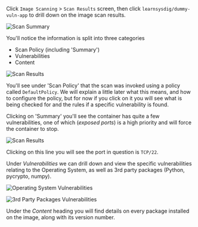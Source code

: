 
Click `Image Scanning` > `Scan Results` screen, then click `learnsysdig/dummy-vuln-app` to drill down on the image scan results.

![Scan Summary](secure-image-scanning-policies-and-assignments/assets/scanning05.png)

You'll notice the information is split into three categories
- Scan Policy (including 'Summary')
- Vulnerabilities
- Content

![Scan Results](secure-image-scanning-policies-and-assignments/assets/ScanResultsUI.png)

You'll see under 'Scan Policy' that the scan was invoked using a policy called `DefaultPolicy`.  We will explain a little later what this means, and how to configure the policy, but for now if you click on it you will see what is being checked for and the rules if a specific vulnerability is found.  

Clicking on 'Summary' you'll see the container has quite a few vulnerabilities, one of which (*exposed ports*) is a high priority and will force the container to stop.  

![Scan Results](secure-image-scanning-policies-and-assignments/assets/scanning08.1.png)

Clicking on this line you will see the port in question is `TCP/22`.  

Under *Vulnerabilities* we can drill down and view the specific vulnerabilities relating to the Operating System, as well as 3rd party packages (Python, pycrypto, numpy).

![Operating System Vulnerabilities](secure-image-scanning-policies-and-assignments/assets/scanning09.png)

![3rd Party Packages Vulnerabilities](secure-image-scanning-policies-and-assignments/assets/scanning10.png)

Under the *Content* heading you will find details on every package installed on the image, along with its version number.  

